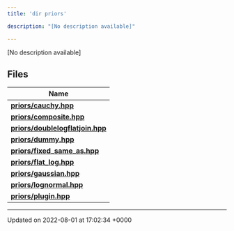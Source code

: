 ```yaml
---
title: 'dir priors'

description: "[No description available]"

---
```







[No description available]

## Files

| Name           |
| -------------- |
| **[priors/cauchy.hpp](/documentation/code/files/cauchy_8hpp/#file-cauchy.hpp)**  |
| **[priors/composite.hpp](/documentation/code/files/composite_8hpp/#file-composite.hpp)**  |
| **[priors/doublelogflatjoin.hpp](/documentation/code/files/doublelogflatjoin_8hpp/#file-doublelogflatjoin.hpp)**  |
| **[priors/dummy.hpp](/documentation/code/files/dummy_8hpp/#file-dummy.hpp)**  |
| **[priors/fixed_same_as.hpp](/documentation/code/files/fixed__same__as_8hpp/#file-fixed-same-as.hpp)**  |
| **[priors/flat_log.hpp](/documentation/code/files/flat__log_8hpp/#file-flat-log.hpp)**  |
| **[priors/gaussian.hpp](/documentation/code/files/gaussian_8hpp/#file-gaussian.hpp)**  |
| **[priors/lognormal.hpp](/documentation/code/files/lognormal_8hpp/#file-lognormal.hpp)**  |
| **[priors/plugin.hpp](/documentation/code/files/plugin_8hpp/#file-plugin.hpp)**  |






-------------------------------

Updated on 2022-08-01 at 17:02:34 +0000
